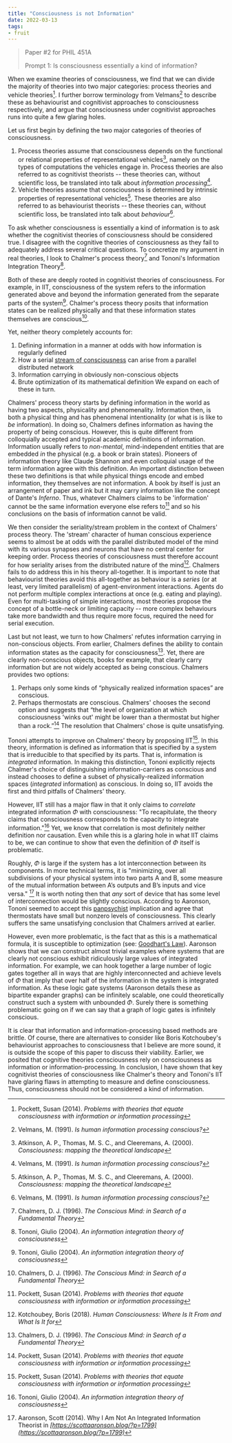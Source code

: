 ```yaml
---
title: "Consciousness is not Information"
date: 2022-03-13
tags:
- fruit
---
```


> Paper #2 for PHIL 451A
> 
> Prompt 1:  Is consciousness essentially a kind of information?

When we examine theories of consciousness, we find that we can divide the majority of theories into two major categories: process theories and vehicle theories[^4]. I further borrow terminology from Velmans[^7] to describe these as behaviourist and cognitivist approaches to consciousness respectively, and argue that consciousness under cognitivist approaches runs into quite a few glaring holes.

Let us first begin by defining the two major categories of theories of consciousness.
1. Process theories assume that consciousness depends on the functional or relational properties of representational vehicles[^6], namely on the types of computations the vehicles engage in. Process theories are also referred to as cognitivist theorists -- these theories can, without scientific loss, be translated into talk about *information processing*[^7].
2. Vehicle theories assume that consciousness is determined by intrinsic properties of representational vehicles[^6]. These theories are also referred to as behaviourist theorists -- these theories can, without scientific loss, be translated into talk about *behaviour*[^7].

To ask whether consciousness is essentially a kind of information is to ask whether the cognitivist theories of consciousness should be considered true. I disagree with the cognitive theories of consciousness as they fail to adequately address several critical questions. To concretize my argument in real theories, I look to Chalmer's process theory[^2] and Tononi's Information Integration Theory[^1].

Both of these are deeply rooted in cognitivist theories of consciousness. For example, in IIT, consciousness of the system refers to the information generated above and beyond the information generated from the separate parts of the system[^1]. Chalmer's process theory posits that information states can be realized physically and that these information states themselves are conscious[^2].

Yet, neither theory completely accounts for:
1. Defining information in a manner at odds with how information is regularly defined
2. How a serial [stream of consciousness](thoughts/Stream%20of%20Consciousness.md) can arise from a parallel distributed network
3. Information carrying in obviously non-conscious objects
4. Brute optimization of its mathematical definition
We expand on each of these in turn.

Chalmers' process theory starts by defining information in the world as having two aspects, physicality and phenomenality. Information then, is both a physical thing and has phenomenal intentionality (or what is is like to *be* information). In doing so, Chalmers defines information as having the property of being conscious. However, this is quite different from colloquially accepted and typical academic definitions of information. Information usually refers to *non-mental*, mind-independent entities that are embedded *in* the physical (e.g. a book or brain states). Pioneers of information theory like Claude Shannon and even colloquial usage of the term information agree with this definition. An important distinction between these two definitions is that while physical things encode and embed information, they themselves are not information. A book by itself is just an arrangement of paper and ink but it may carry information like the concept of Dante's *Inferno*. Thus, whatever Chalmers claims to be 'information' cannot be the same information everyone else refers to[^4] and so his conclusions on the basis of information cannot be valid.

We then consider the seriality/stream problem in the context of Chalmers' process theory. The 'stream' character of human conscious experience seems to almost be at odds with the parallel distributed model of the mind with its various synapses and neurons that have no central center for keeping order.  Process theories of consciousness must therefore account for how seriality arises from the distributed nature of the mind[^5]. Chalmers fails to do address this in his theory all-together. It is important to note that behaviourist theories avoid this all-together as behaviour is a *series* (or at least, very limited parallelism) of agent-environment interactions. Agents do not perform multiple complex interactions at once (e.g. eating and playing). Even for multi-tasking of simple interactions, most theories propose the concept of a bottle-neck or limiting capacity -- more complex behaviours take more bandwidth and thus require more focus, required the need for serial execution.

Last but not least, we turn to how Chalmers' refutes information carrying in non-conscious objects. From earlier, Chalmers defines the ability to contain information states as the capacity for consciousness[^2]. Yet, there are clearly non-conscious objects, books for example, that clearly carry information but are not widely accepted as being conscious. Chalmers provides two options:
1. Perhaps only some kinds of “physically realized information spaces” are conscious.
2. Perhaps thermostats are conscious.
Chalmers' chooses the second option and suggests that “the level of organization at which consciousness 'winks out' might be lower than a thermostat but higher than a rock.”[^4] The resolution that Chalmers' chose is quite unsatisfying.

Tononi attempts to improve on Chalmers' theory by proposing IIT[^4]. In this theory, information is defined as information that is specified by a system that is irreducible to that specified by its parts. That is, information is *integrated* information. In making this distinction, Tononi explicitly rejects Chalmer's choice of distinguishing information-carriers as conscious and instead chooses to define a subset of physically-realized information spaces (*integrated* information) as conscious. In doing so, IIT avoids the first and third pitfalls of Chalmers' theory.

However, IIT still has a major flaw in that it only claims to *correlate* integrated information $\Phi$ with consciousness: "To recapitulate, the theory claims that consciousness corresponds to the capacity to integrate information."[^1] Yet, we know that correlation is most definitely neither definition nor causation. Even while this is a glaring hole in what IIT claims to be, we can continue to show that even the definition of $\Phi$ itself is problematic.

Roughly, $\Phi$ is large if the system has a lot interconnection between its components. In more technical terms, it is "minimizing, over all subdivisions of your physical system into two parts A and B, some measure of the mutual information between A’s outputs and B’s inputs and vice versa." [^8] It is worth noting then that *any* sort of device that has some level of interconnection would be slightly conscious. According to Aaronson, Tononi seemed to accept this [panpsychist](thoughts/Panpsychism.md) implication and agree that thermostats have small but nonzero levels of consciousness. This clearly suffers the same unsatisfying conclusion that Chalmers arrived at earlier.

However, even more problematic, is the fact that as this is a mathematical formula, it is susceptible to optimization (see: [Goodhart's Law](thoughts/Goodhart's%20Law.md)). Aaronson shows that we can construct almost trivial examples where systems that are clearly not conscious exhibit ridiculously large values of integrated information. For example, we can hook together a large number of logic gates together all in ways that are highly interconnected and achieve levels of $\Phi$ that imply that over half of the information in the system is integrated information. As these logic gate systems (Aaronson details these as bipartite expander graphs) can be infinitely scalable, one could theoretically construct such a system with unbounded $\Phi$. Surely there is something problematic going on if we can say that a graph of logic gates is infinitely conscious.

It is clear that information and information-processing based methods are brittle. Of course, there are alternatives to consider like Boris Kotchoubey's behaviourist approaches to consciousness that I believe are more sound, it is outside the scope of this paper to discuss their viability. Earlier, we posited that cognitive theories consciousness rely on consciousness as information or information-processing. In conclusion, I have shown that key cognitivist theories of consciousness like Chalmer's theory and Tononi's IIT have glaring flaws in attempting to measure and define consciousness. Thus, consciousness should not be considered a kind of information.

[^1]: Tononi, Giulio (2004). *An information integration theory of consciousness*
[^2]: Chalmers, D. J. (1996). *The Conscious Mind: in Search of a Fundamental Theory*
[^3]: Shannon, C. E. (1948). *A mathematical theory of communication*
[^4]: Pockett, Susan (2014). *Problems with theories that equate consciousness with information or information processing*
[^5]: Kotchoubey, Boris (2018). *Human Consciousness: Where Is It From and What Is It for*
[^6]: Atkinson, A. P., Thomas, M. S. C., and Cleeremans, A. (2000). *Consciousness: mapping the theoretical landscape*
[^7]: Velmans, M. (1991). *Is human information processing conscious?*
[^8]: Aaronson, Scott (2014). Why I Am Not An Integrated Information Theorist in *[https://scottaaronson.blog/?p=1799](https://scottaaronson.blog/?p=1799)*